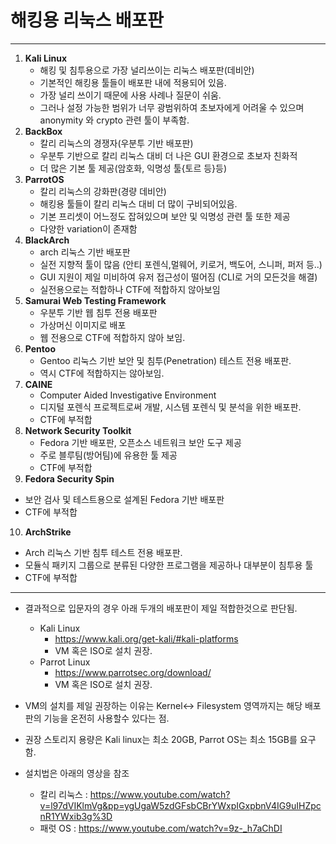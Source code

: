# 해킹용 리눅스 배포판
----------------

1. **Kali Linux**
   - 해킹 및 침투용으로 가장 널리쓰이는 리눅스 배포판(데비안)
   - 기본적인 해킹용 툴들이 배포판 내에 적용되어 있음.
   - 가장 널리 쓰이기 때문에 사용 사례나 질문이 쉬움.
   - 그러나 설정 가능한 범위가 너무 광범위하여 초보자에게 어려울 수 있으며 anonymity 와  crypto 관련 툴이 부족함.
2. **BackBox**
   - 칼리 리눅스의 경쟁자(우분투 기반 배포판)
   - 우분투 기반으로 칼리 리눅스 대비 더 나은 GUI 환경으로 초보자 친화적
   - 더 많은 기본 툴 제공(암호화, 익명성 툴{토르 등}등)
3. **ParrotOS**
   - 칼리 리눅스의 강화판(경량 데비안)
   - 해킹용 툴들이 칼리 리눅스 대비 더 많이 구비되어있음.
   - 기본 프리셋이 어느정도 잡혀있으며 보안 및 익명성 관련 툴 또한 제공
   - 다양한 variation이 존재함
4. **BlackArch**
   - arch 리눅스 기반 배포판
   - 실전 지향적 툴이 많음 (안티 포렌식,멀웨어, 키로거, 백도어, 스니퍼, 퍼저 등..)
   - GUI 지원이 제일 미비하여 유저 접근성이 떨어짐 (CLI로 거의 모든것을 해결)
   - 실전용으로는 적합하나 CTF에 적합하지 않아보임
5. **Samurai Web Testing Framework**
   - 우분투 기반 웹 침투 전용 배포판
   - 가상머신 이미지로 배포
   - 웹 전용으로 CTF에 적합하지 않아 보임.
6. **Pentoo**
   - Gentoo 리눅스 기반 보안 및 침투(Penetration) 테스트 전용 배포판.
   - 역시 CTF에 적합하지는 않아보임.
7. **CAINE**
   - Computer Aided Investigative Environment
   - 디지털 포렌식 프로젝트로써 개발, 시스템 포렌식 및 분석을 위한 배포판.
   - CTF에 부적합
8. **Network Security Toolkit**
   - Fedora 기반 배포판, 오픈소스 네트워크 보안 도구 제공
   - 주로 블루팀(방어팀)에 유용한 툴 제공
   - CTF에 부적합
9.  **Fedora Security Spin**
   - 보안 검사 및 테스트용으로 설계된 Fedora 기반 배포판
   - CTF에 부적합
10. **ArchStrike**
   - Arch 리눅스 기반 침투 테스트 전용 배포판.
   - 모듈식 패키지 그룹으로 분류된 다양한 프로그램을 제공하나 대부분이 침투용 툴
   - CTF에 부적합

----------------
- 결과적으로 입문자의 경우 아래 두개의 배포판이 제일 적합한것으로 판단됨.
  - Kali Linux
    - https://www.kali.org/get-kali/#kali-platforms
    - VM 혹은 ISO로 설치 권장.
  - Parrot Linux
    - https://www.parrotsec.org/download/
    - VM 혹은 ISO로 설치 권장.

- VM의 설치를 제일 권장하는 이유는 Kernel<-> Filesystem 영역까지는 해당 배포판의 기능을 온전히 사용할수 있다는 점.
- 권장 스토리지 용량은 Kali linux는 최소 20GB, Parrot OS는 최소 15GB를 요구함.
- 설치법은 아래의 영상을 참조
  - 칼리 리눅스 : https://www.youtube.com/watch?v=l97dVIKlmVg&pp=ygUgaW5zdGFsbCBrYWxpIGxpbnV4IG9uIHZpcnR1YWxib3g%3D
  - 패럿 OS : https://www.youtube.com/watch?v=9z-_h7aChDI